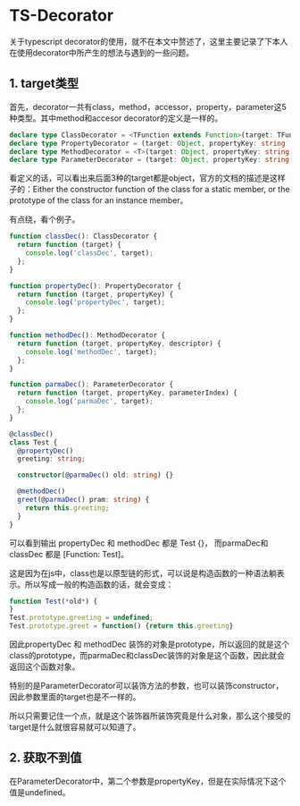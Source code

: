# TS-Decorator

关于typescript decorator的使用，就不在本文中赘述了，这里主要记录了下本人在使用decorator中所产生的想法与遇到的一些问题。

## 1. target类型

首先，decorator一共有class，method，accessor，property，parameter这5种类型。其中method和accesor decorator的定义是一样的。

```typescript
declare type ClassDecorator = <TFunction extends Function>(target: TFunction) => TFunction | void;
declare type PropertyDecorator = (target: Object, propertyKey: string | symbol) => void;
declare type MethodDecorator = <T>(target: Object, propertyKey: string | symbol, descriptor: TypedPropertyDescriptor<T>) => TypedPropertyDescriptor<T> | void;
declare type ParameterDecorator = (target: Object, propertyKey: string | symbol, parameterIndex: number) => void;
```

看定义的话，可以看出来后面3种的target都是object，官方的文档的描述是这样子的：Either the constructor function of the class for a static member, or the prototype of the class for an instance member。

有点绕，看个例子。



```typescript
function classDec(): ClassDecorator {
  return function (target) {
    console.log('classDec', target);
  };
}

function propertyDec(): PropertyDecorator {
  return function (target, propertyKey) {
    console.log('propertyDec', target);
  };
}

function methodDec(): MethodDecorator {
  return function (target, propertyKey, descriptor) {
    console.log('methodDec', target);
  };
}

function parmaDec(): ParameterDecorator {
  return function (target, propertyKey, parameterIndex) {
    console.log('parmaDec', target);
  };
}

@classDec()
class Test {
  @propertyDec()
  greeting: string;

  constructor(@parmaDec() old: string) {}

  @methodDec()
  greet(@parmaDec() pram: string) {
    return this.greeting;
  }
}

```

可以看到输出 propertyDec 和 methodDec 都是 Test {}， 而parmaDec和classDec 都是 [Function: Test]。

这是因为在js中，class也是以原型链的形式，可以说是构造函数的一种语法躺表示。所以写成一般的构造函数的话，就会变成：

```typescript
function Test(*old*) {
}
Test.prototype.greeting = undefined;
Test.prototype.greet = function() {return this.greeting}
```

因此propertyDec 和 methodDec 装饰的对象是prototype，所以返回的就是这个class的prototype，而parmaDec和classDec装饰的对象是这个函数，因此就会返回这个函数对象。

特别的是ParameterDecorator可以装饰方法的参数，也可以装饰constructor，因此参数里面的target也是不一样的。

所以只需要记住一个点，就是这个装饰器所装饰究竟是什么对象，那么这个接受的target是什么就很容易就可以知道了。

## 2. 获取不到值

在ParameterDecorator中，第二个参数是propertyKey，但是在实际情况下这个值是undefined。

